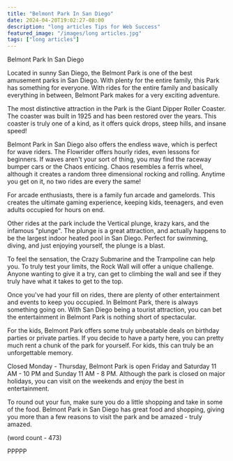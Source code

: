 ```yaml
---
title: "Belmont Park In San Diego"
date: 2024-04-20T19:02:27-08:00
description: "long articles Tips for Web Success"
featured_image: "/images/long articles.jpg"
tags: ["long articles"]
---
```


Belmont Park In San Diego

Located in sunny San Diego, the Belmont Park is one
of the best amusement parks in San Diego.  With plenty
for the entire family, this Park has something for
everyone.  With rides for the entire family and basically
everything in between, Belmont Park makes for a very
exciting adventure.

The most distinctive attraction in the Park is the Giant 
Dipper Roller Coaster.  The coaster was built in 1925 and
has been restored over the years.  This coaster is truly
one of a kind, as it offers quick drops, steep hills, 
and insane speed!

Belmont Park in San Diego also offers the endless wave,
which is perfect for wave riders.  The Flowrider offers
hourly rides, even lessons for beginners.  If waves 
aren't your sort of thing, you may find the raceway bumper
cars or the Chaos enticing.  Chaos resembles a ferris 
wheel, although it creates a random three dimensional
rocking and rolling.  Anytime you get on it, no two rides
are every the same!

For arcade enthusiasts, there is a family fun arcade and
gamelords.  This creates the ultimate gaming experience,
keeping kids, teenagers, and even adults occupied for
hours on end.  

Other rides at the park include the Vertical plunge, krazy
kars, and the infamous "plunge".  The plunge is a great
attraction, and actually happens to be the largest indoor
heated pool in San Diego.  Perfect for swimming, diving,
and just enjoying yourself, the plunge is a blast.

To feel the sensation, the Crazy Submarine and the 
Trampoline can help you.  To truly test your limits, the
Rock Wall will offer a unique challenge.  Anyone wanting
to give it a try, can get to climbing the wall and see if 
they truly have what it takes to get to the top.

Once you've had your fill on rides, there are plenty of
other entertainment and events to keep you occupied.  In
Belmont Park, there is always something going on.  With
San Diego being a tourist attraction, you can bet the
entertainment in Belmont Park is nothing short of 
spectacular.

For the kids, Belmont Park offers some truly unbeatable
deals on birthday parties or private parties.  If you 
decide to have a party here, you can pretty much rent a
chunk of the park for yourself.  For kids, this can truly
be an unforgettable memory.

Closed Monday - Thursday, Belmont Park is open Friday and 
Saturday 11 AM - 10 PM and Sunday 11 AM - 8 PM.  Although
the park is closed on major holidays, you can visit on
the weekends and enjoy the best in entertainment.

To round out your fun, make sure you do a little shopping 
and take in some of the food.  Belmont Park in San Diego 
has great food and shopping, giving you more than a few 
reasons to visit the park and be amazed - truly amazed.

(word count - 473)

PPPPP
